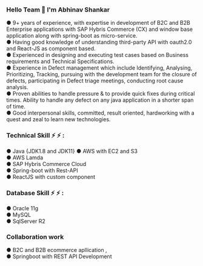 ### Hello Team  👋  I'm Abhinav Shankar

●   9+ years of experience, with expertise in development of B2C and B2B Enterprise applications with SAP Hybris Commerce (CX)
   and window base application along with spring-boot as micro-service.  
●  Having good knowledge of understanding third-party API with oauth2.0 and React-JS as component based.  
●  Experienced in designing and executing test cases based on Business requirements and Technical Specifications.  
●  Experience in Defect management which include Identifying, Analysing, Prioritizing, Tracking, pursuing with the development
   team for the closure of defects, participating in Defect triage meetings, conducting root cause analysis.  
●  Proven abilities to handle pressure & to provide quick fixes during critical times. Ability to handle any defect on any java
   application in a shorter span of time.  
●  Good interpersonal skills, committed, result oriented, hardworking with a quest and zeal to learn new technologies.  

### Technical Skill ⚡ ⚡ :

● Java {JDK1.8 and JDK11}
● AWS with EC2 and S3   
● AWS Lamda  
● SAP Hybris Commerce Cloud  
● Spring-boot with Rest-API  
● ReactJS with custom component

### Database Skill ⚡ ⚡ :
● Oracle 11g  
● MySQL  
● SqlServer R2 

### Collaboration work
● B2C and B2B ecommerce apllication ,  
● Springboot with REST API Development

